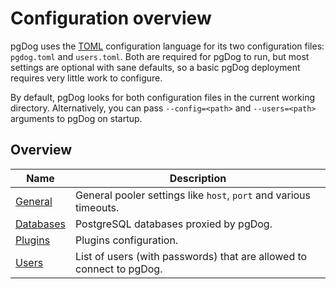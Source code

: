 # Configuration overview

pgDog uses the [TOML](https://toml.io/en/) configuration language for its two configuration files: `pgdog.toml` and `users.toml`. Both are required for pgDog to run, but most settings are optional with sane defaults, so a basic pgDog deployment requires very little work to configure.

By default, pgDog looks for both configuration files in the current working directory. Alternatively, you can pass
`--config=<path>` and `--users=<path>` arguments to pgDog on startup.

## Overview

| Name | Description |
|------|-------------|
| [General](pgdog.toml/general.md) | General pooler settings like `host`, `port` and various timeouts. |
| [Databases](pgdog.toml/databases.md) | PostgreSQL databases proxied by pgDog. |
| [Plugins](pgdog.toml/plugins.md) | Plugins configuration. |
| [Users](users.toml/users.md) | List of users (with passwords) that are allowed to connect to pgDog. |
